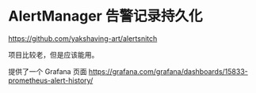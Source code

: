 # AlertManager 告警记录持久化

https://github.com/yakshaving-art/alertsnitch

项目比较老，但是应该能用。


提供了一个 Grafana 页面
https://grafana.com/grafana/dashboards/15833-prometheus-alert-history/